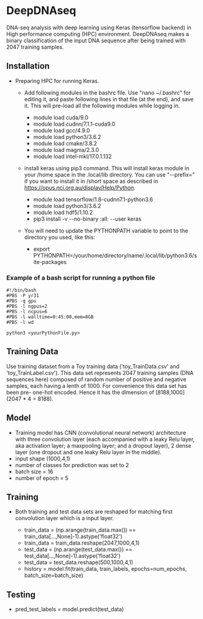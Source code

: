 # DeepDNAseq
DNA-seq analysis with deep learning using Keras (tensorflow backend) in High performance computing (HPC) environment. DeepDNAseq makes a binary classification of the input DNA sequence after being trained with 2047 training samples.

## Installation
- Preparing HPC for running Keras. 
  - Add following modules in the bashrc file. Use "nano ~/.bashrc" for editing it, and paste following lines in that file (at the end), and save it. This will pre-load all the following modules while logging in.
  
    - module load cuda/9.0
    - module load cudnn/7.1.1-cuda9.0
    - module load gcc/4.9.0
    - module load python3/3.6.2
    - module load cmake/3.8.2
    - module load magma/2.3.0
    - module load intel-mkl/17.0.1.132
  - install keras using pip3 command. This will install keras module in your /home space in the .local/lib directory. You can use "--prefix=" if you want to install it in /short space as described in https://opus.nci.org.au/display/Help/Python.
      - module load tensorflow/1.8-cudnn7.1-python3.6
      - module load python3/3.6.2 
      - module load hdf5/1.10.2
      - pip3 install -v --no-binary :all: --user keras
  - You will need to update the PYTHONPATH variable to point to the directory you used, like this:
      - export PYTHONPATH=/your/home/directory/name/.local/lib/python3.6/site-packages
      
### Example of a bash script for running a python file
```
#!/bin/bash
#PBS -P yr31
#PBS -q gpu
#PBS -l ngpus=2
#PBS -l ncpus=6
#PBS -l walltime=0:45:00,mem=8GB
#PBS -l wd

python3 <yourPythonFile.py>
```
## Training Data
Use training dataset from a Toy training data ('toy_TrainData.csv' and 'toy_TrainLabel.csv'). This data set represents 2047 training samples (DNA sequences here) composed of random number of positive and negative samples, each having a lenth of 1000. For convenience this data set has been pre- one-hot encoded. Hence it has the dimension of [8188,1000] (2047 * 4 = 8188).

## Model
 - Training model has CNN (convolutional neural network) architecture with three convolution layer (each accompanied with a leaky Relu layer, aka activation layer; a maxpooling layer; and a dropout layer), 2 dense layer (one dropout and one leaky Relu layer in the middle).
 - input shape (1000,4,1)
 - number of classes for prediction was set to 2
 - batch size = 16
 - number of epoch = 5


## Training
 - Both training and test data sets are reshaped for matching first convolution layer which is a input layer. 
 
   - train_data = (np.arange(train_data.max()) == train_data[...,None]-1).astype('float32')
   - train_data =  train_data.reshape(2047,1000,4,1)
   - test_data = (np.arange(test_data.max()) == test_data[...,None]-1).astype('float32')
   - test_data =  test_data.reshape(500,1000,4,1)
   - history = model.fit(train_data, train_labels, epochs=num_epochs, batch_size=batch_size)

## Testing
 - pred_test_labels = model.predict(test_data)
